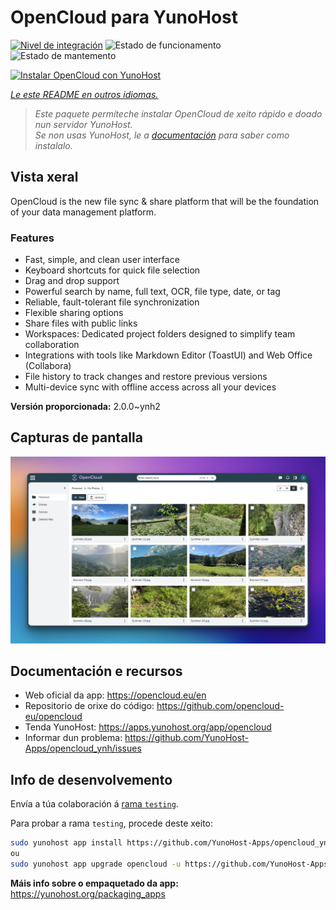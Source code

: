 <!--
NOTA: Este README foi creado automáticamente por <https://github.com/YunoHost/apps/tree/master/tools/readme_generator>
NON debe editarse manualmente.
-->

# OpenCloud para YunoHost

[![Nivel de integración](https://apps.yunohost.org/badge/integration/opencloud)](https://ci-apps.yunohost.org/ci/apps/opencloud/)
![Estado de funcionamento](https://apps.yunohost.org/badge/state/opencloud)
![Estado de mantemento](https://apps.yunohost.org/badge/maintained/opencloud)

[![Instalar OpenCloud con YunoHost](https://install-app.yunohost.org/install-with-yunohost.svg)](https://install-app.yunohost.org/?app=opencloud)

*[Le este README en outros idiomas.](./ALL_README.md)*

> *Este paquete permíteche instalar OpenCloud de xeito rápido e doado nun servidor YunoHost.*  
> *Se non usas YunoHost, le a [documentación](https://yunohost.org/install) para saber como instalalo.*

## Vista xeral

OpenCloud is the new file sync & share platform that will be the foundation of your data management platform.    

### Features

- Fast, simple, and clean user interface
- Keyboard shortcuts for quick file selection
- Drag and drop support
- Powerful search by name, full text, OCR, file type, date, or tag
- Reliable, fault-tolerant file synchronization
- Flexible sharing options
- Share files with public links
- Workspaces: Dedicated project folders designed to simplify team collaboration
- Integrations with tools like Markdown Editor (ToastUI) and Web Office (Collabora)
- File history to track changes and restore previous versions
- Multi-device sync with offline access across all your devices


**Versión proporcionada:** 2.0.0~ynh2

## Capturas de pantalla

![Captura de pantalla de OpenCloud](./doc/screenshots/screenshot.jpg)

## Documentación e recursos

- Web oficial da app: <https://opencloud.eu/en>
- Repositorio de orixe do código: <https://github.com/opencloud-eu/opencloud>
- Tenda YunoHost: <https://apps.yunohost.org/app/opencloud>
- Informar dun problema: <https://github.com/YunoHost-Apps/opencloud_ynh/issues>

## Info de desenvolvemento

Envía a túa colaboración á [rama `testing`](https://github.com/YunoHost-Apps/opencloud_ynh/tree/testing).

Para probar a rama `testing`, procede deste xeito:

```bash
sudo yunohost app install https://github.com/YunoHost-Apps/opencloud_ynh/tree/testing --debug
ou
sudo yunohost app upgrade opencloud -u https://github.com/YunoHost-Apps/opencloud_ynh/tree/testing --debug
```

**Máis info sobre o empaquetado da app:** <https://yunohost.org/packaging_apps>
